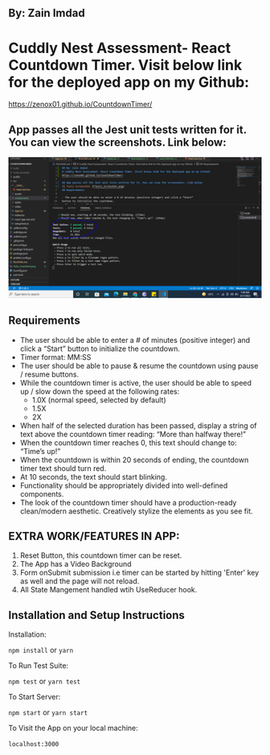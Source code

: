 ## By: Zain Imdad
# Cuddly Nest Assessment- React Countdown Timer. Visit below link for the deployed app on my Github:
https://zenox01.github.io/CountdownTimer/

## App passes all the Jest unit tests written for it. You can view the screenshots. Link below:
![ Tests Screenshot ](Tests_Screnshot.png)
## Requirements

- The user should be able to enter a # of minutes (positive integer) and click a “Start”
button to initialize the countdown.
- Timer format: MM:SS
- The user should be able to pause & resume the countdown using pause / resume
buttons.
- While the countdown timer is active, the user should be able to speed up / slow down
the speed at the following rates:
	- 1.0X (normal speed, selected by default)
	- 1.5X
	- 2X
- When half of the selected duration has been passed, display a string of text above the
countdown timer reading: “More than halfway there!”
- When the countdown timer reaches 0, this text should change to: “Time’s up!”
- When the countdown is within 20 seconds of ending, the countdown timer text should
turn red.
- At 10 seconds, the text should start blinking.
- Functionality should be appropriately divided into well-defined components.
- The look of the countdown timer should have a production-ready clean/modern
aesthetic. Creatively stylize the elements as you see fit.
## EXTRA WORK/FEATURES IN APP:
1. Reset Button, this countdown timer can be reset.
2. The App has a Video Background
3. Form onSubmit submission i.e  timer can be started by hitting 'Enter' key as well and the page will not reload.
4. All State Mangement handled wtih UseReducer hook.


## Installation and Setup Instructions

Installation:

`npm install`
or
`yarn`

To Run Test Suite:

`npm test`
or
`yarn test`

To Start Server:

`npm start`
or
`yarn start`

To Visit the App on your local machine:

`localhost:3000`
